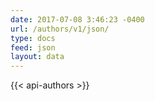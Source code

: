 ```yaml
---
date: 2017-07-08 3:46:23 -0400
url: /authors/v1/json/
type: docs
feed: json
layout: data
---
```

{{< api-authors >}}

